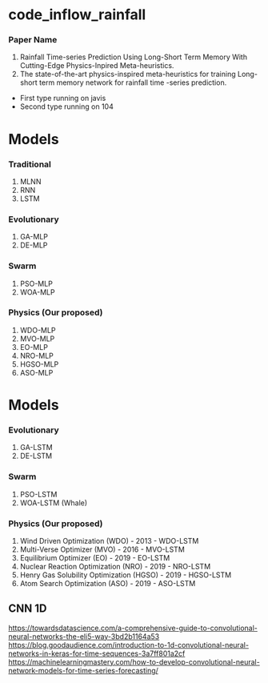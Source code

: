 # code_inflow_rainfall

### Paper Name
1. Rainfall Time-series Prediction Using Long-Short Term Memory With Cutting-Edge Physics-Inpired Meta-heuristics.
2. The state-of-the-art physics-inspired meta-heuristics for training Long-short term memory network for rainfall time
-series prediction.


* First type running on javis
* Second type running on 104

# Models
### Traditional 
1. MLNN 
2. RNN 
3. LSTM 
### Evolutionary 
1. GA-MLP
2. DE-MLP
### Swarm 
1. PSO-MLP
2. WOA-MLP
### Physics (Our proposed)
1. WDO-MLP
2. MVO-MLP
3. EO-MLP
4. NRO-MLP
5. HGSO-MLP
6. ASO-MLP


# Models
### Evolutionary 
1. GA-LSTM 
2. DE-LSTM

### Swarm 
1. PSO-LSTM
2. WOA-LSTM  (Whale)

### Physics (Our proposed)
1. Wind Driven Optimization (WDO) - 2013 - WDO-LSTM 
2. Multi-Verse Optimizer (MVO) - 2016 - MVO-LSTM
3. Equilibrium Optimizer (EO) - 2019 - EO-LSTM
4. Nuclear Reaction Optimization (NRO) - 2019 - NRO-LSTM
5. Henry Gas Solubility Optimization (HGSO) - 2019 - HGSO-LSTM
6. Atom Search Optimization (ASO) - 2019 - ASO-LSTM


## CNN 1D 
https://towardsdatascience.com/a-comprehensive-guide-to-convolutional-neural-networks-the-eli5-way-3bd2b1164a53
https://blog.goodaudience.com/introduction-to-1d-convolutional-neural-networks-in-keras-for-time-sequences-3a7ff801a2cf
https://machinelearningmastery.com/how-to-develop-convolutional-neural-network-models-for-time-series-forecasting/